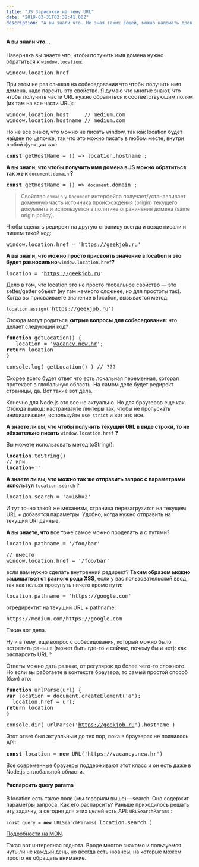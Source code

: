 ```yaml
---
title: "JS Зарисокви на тему URL"
date: "2019-03-31T02:32:41.00Z"
description: "А вы знали что… Не зная таких вещей, можно наломать дров  Наверняка вы знаете что, чтобы получить имя домена нужно обратиться к "
---
```


<h4>А вы знали что…</h4>

<p>Наверняка вы знаете что, чтобы получить имя домена нужно обратиться к <code>window.location</code>:</p>
<pre>window.location.href</pre>
<p>При этом не раз слышал на собеседовании что чтобы получить имя домена, надо парсить это свойство. Я думаю что многие знают, что чтобы получить части URL нужно обратиться к соответствующим полям (их там на все части URL):</p>
<pre>window.location.host     // medium.com<br>window.location.hostname // medium.com</pre>
<p>Но не все знают, что можно не писать window, так как location будет найден по цепочке, так что это можно писать в любом месте, внутри любой функции как:</p>
<pre><strong>const</strong> getHostName = () =&gt; location.hostname ;</pre>
<p><strong>А вы знали, что чтобы получить имя домена в JS можно обратиться так же к </strong><code>document.domain</code><strong> ?</strong></p>
<pre><strong>const</strong> getHostName = () =&gt; <code>document</code>.domain ;</pre>
<blockquote><p>Свойство <code>domain</code> у <code>Document</code> интерфейса получает/устанавливает доменную часть источника происхождения (origin) текущего документа и используется в политике ограничения домена (same origin policy).</p></blockquote>
<p>Чтобы сделать редирект на другую страницу всегда и везде писали и пишем такой код:</p>
<pre>window.location.href = '<a href="https://geekjob.ru" target="_blank" rel="noopener noreferrer">https://geekjob.ru</a>'</pre>
<p><strong>А вы знали, что можно просто присвоить значение в location и это будет равносильно </strong><code>window.location.href</code><strong>?</strong></p>
<pre>location = '<a href="https://geekjob.ru" target="_blank" rel="noopener noreferrer">https://geekjob.ru</a>'</pre>
<p>Дело в том, что location это не просто глобальное свойство &#8212; это setter/getter объект (ну там немного сложнее, но для простоты так). Когда вы присваиваете значение в location, вызывается метод:</p>
<pre><code>location.assign(</code>'<a href="https://geekjob.ru" target="_blank" rel="noopener noreferrer">https://geekjob.ru</a>'<code>)</code></pre>
<p>Отсюда могут родиться <strong>хитрые вопросы для собеседования</strong>: что делает следующий код?</p>
<pre><strong>function</strong> getLocation() {<br>   location = '<a href="https://vacancy.new.hr" target="_blank" rel="noopener noreferrer">vacancy.new.hr</a>';<br><strong>return</strong> location<br>}</pre>
<pre>console.log( getLocation() ) // ???</pre>
<p>Скорее всего будет ответ что есть локальная переменная, которая протекает в глобальную область. На самом деле будет редирект страницы, да. Вот такие вот дела.</p>
<p>Конечно для Node.js это все не актуально. Но для браузеров еще как. Отсюда вывод: настраивайте линтеры так, чтобы не пропускать инициализации, используйте <code>use strict</code> и вот это все.</p>
<p><strong>А знаете ли вы, что чтобы получить текущий URL в виде строки, то не обязательно писать</strong> <code>window.location.href</code> <strong>?</strong></p>
<p>Вы можете использовать метод toString():</p>
<pre><strong>location</strong>.toString()<br>// или<br><strong>location</strong>+''</pre>
<p><strong>А знаете ли вы, что можно так же отправить запрос с параметрами используя</strong> <code>location.search</code> ?</p>
<pre>location.search = 'a=1&amp;b=2'</pre>
<p>И тут точно такой же механизм, страница перезагрузится на текущем URL + добавятся параметры. Удобно, когда нужно отправить на текущий URI данные.</p>
<p><strong>А вы знаете, что</strong> все тоже самое можно проделать и с путями?</p>
<pre>location.pathname = '/foo/bar'</pre>
<pre>// вместо<br>window.location.href = '/foo/bar'</pre>
<p>если вам нужно сделать внутренний редирект? <strong>Таким образом можно защищаться от разного рода XSS</strong>, если у вас пользовательский ввод, так как нельзя просунуть ничего кроме пути:</p>
<pre>location.pathname = 'https://google.com'</pre>
<p>отредиректит на текущий URL + pathname:</p>
<pre>https://medium.com/https://google.com</pre>
<p>Такие вот дела.</p>
<p>Ну и в тему, еще вопрос с собеседования, который можно было встретить раньше (может быть где-то и сейчас, почему бы и нет): как распарсить URL ?</p>
<p>Ответы можно дать разные, от регулярок до более чего-то сложного. Но если вы работаете в контексте браузера, то самый простой способ (<em>был</em>) это:</p>
<pre><strong>function</strong> urlParse(url) {<br><strong>var</strong> location = document.createElement('a');<br>  location.href = url;<br><strong>return</strong> location<br>}</pre>
<pre>console.dir( urlParse('<a href="https://geekjob.ru" target="_blank" rel="noopener noreferrer">https://geekjob.ru</a>').hostname )</pre>
<p>Этот ответ был актуальным до тех пор, пока в браузерах не появилось API:</p>
<pre><strong>const</strong> location = <strong>new</strong> URL('https://vacancy.new.hr')</pre>
<p>Все современные браузеры поддерживают этот класс и он есть даже в Node.js в глобальной области.</p>
<h4>Распарсить query params</h4>
<p>В location есть такое поле (мы говорили выше) — search. Оно содержит параметры запроса. Как его распарсить? Раньше приходилось решать эту задачку, а сегодня для этих целей есть API: <code>URLSearchParams</code> :</p>
<pre><code><strong>const</strong> query = <strong>new</strong> URLSearchParams( </code>location.search )</pre>
<p><a href="https://developer.mozilla.org/ru/docs/Web/API/URLSearchParams" target="_blank" rel="noopener noreferrer">Подробности на MDN</a>.</p>
<p>Такая вот интересная годнота. Вроде многое знакомо и пользуемся чуть ли не каждый день, но всегда есть нюансы, на которые можем просто не обращать внимание.</p>


